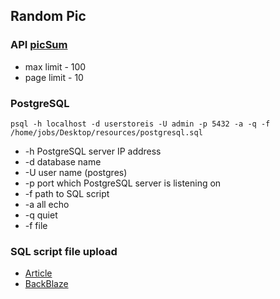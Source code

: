 ## Random Pic
### API [picSum](https://picsum.photos/v2/list?page=1&limit=100)

- max limit - 100
- page limit - 10

### PostgreSQL

` psql -h localhost -d userstoreis -U admin -p 5432 -a -q -f /home/jobs/Desktop/resources/postgresql.sql
`

- -h PostgreSQL server IP address
- -d database name
- -U user name (postgres)
- -p port which PostgreSQL server is listening on
- -f path to SQL script
- -a all echo
- -q quiet 
- -f file

### SQL script file upload
- [Article](https://www.digitalocean.com/resources/articles/amazon-s3-alternatives)
- [BackBlaze](https://www.backblaze.com/cloud-storage)